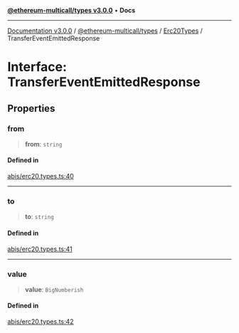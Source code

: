 [**@ethereum-multicall/types v3.0.0**](../../../README.md) • **Docs**

***

[Documentation v3.0.0](../../../../../packages.md) / [@ethereum-multicall/types](../../../README.md) / [Erc20Types](../README.md) / TransferEventEmittedResponse

# Interface: TransferEventEmittedResponse

## Properties

### from

> **from**: `string`

#### Defined in

[abis/erc20.types.ts:40](https://github.com/niZmosis/ethereum-multicall/blob/759805f36c7ddb05e5fad0eb8478dcf22871af59/packages/types/src/abis/erc20.types.ts#L40)

***

### to

> **to**: `string`

#### Defined in

[abis/erc20.types.ts:41](https://github.com/niZmosis/ethereum-multicall/blob/759805f36c7ddb05e5fad0eb8478dcf22871af59/packages/types/src/abis/erc20.types.ts#L41)

***

### value

> **value**: `BigNumberish`

#### Defined in

[abis/erc20.types.ts:42](https://github.com/niZmosis/ethereum-multicall/blob/759805f36c7ddb05e5fad0eb8478dcf22871af59/packages/types/src/abis/erc20.types.ts#L42)
